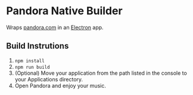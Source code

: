 # Pandora Native Builder

Wraps [pandora.com](pandora.com) in an [Electron](https://electronjs.org/) app.

## Build Instrutions
1. `npm install`
2. `npm run build`
3. (Optional) Move your application from the path listed in the console to your Applications directory.
4. Open Pandora and enjoy your music.
